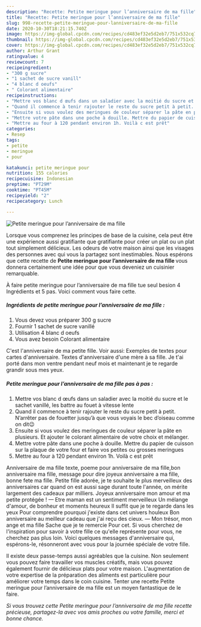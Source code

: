 ```yaml
---
description: "Recette: Petite meringue pour l’anniversaire de ma fille"
title: "Recette: Petite meringue pour l’anniversaire de ma fille"
slug: 998-recette-petite-meringue-pour-lanniversaire-de-ma-fille
date: 2020-10-30T18:21:15.740Z
image: https://img-global.cpcdn.com/recipes/cd483ef32e5d2eb7/751x532cq70/petite-meringue-pour-lanniversaire-de-ma-fille-photo-principale-de-la-recette.jpg
thumbnail: https://img-global.cpcdn.com/recipes/cd483ef32e5d2eb7/751x532cq70/petite-meringue-pour-lanniversaire-de-ma-fille-photo-principale-de-la-recette.jpg
cover: https://img-global.cpcdn.com/recipes/cd483ef32e5d2eb7/751x532cq70/petite-meringue-pour-lanniversaire-de-ma-fille-photo-principale-de-la-recette.jpg
author: Arthur Grant
ratingvalue: 4
reviewcount: 7
recipeingredient:
- "300 g sucre"
- "1 sachet de sucre vanill"
- "4 blanc d oeufs"
- " Colorant alimentaire"
recipeinstructions:
- "Mettre vos blanc d œufs dans un saladier avec la moitié du sucre et le sachet vanillé, les battre au fouet à vitesse lente"
- "Quand il commence à tenir rajouter le reste du sucre petit à petit. N’arrêter pas de fouetter jusqu’à que vous voyais le bec d’oiseau comme on dit😉"
- "Ensuite si vous voulez des meringues de couleur séparer la pâte en plusieurs. Et ajouter le colorant alimentaire de votre choix et mélanger."
- "Mettre votre pâte dans une poche à douille. Mettre du papier de cuisson sur la plaque de votre four et faire vos petites ou grosses meringues"
- "Mettre au four à 120 pendant environ 1h. Voilà c est prêt"
categories:
- Resep
tags:
- petite
- meringue
- pour

katakunci: petite meringue pour 
nutrition: 155 calories
recipecuisine: Indonesian
preptime: "PT29M"
cooktime: "PT45M"
recipeyield: "2"
recipecategory: Lunch

---
```



![Petite meringue pour l’anniversaire de ma fille](https://img-global.cpcdn.com/recipes/cd483ef32e5d2eb7/751x532cq70/petite-meringue-pour-lanniversaire-de-ma-fille-photo-principale-de-la-recette.jpg)

Lorsque vous comprenez les principes de base de la cuisine, cela peut être une expérience aussi gratifiante que gratifiante pour créer un plat ou un plat tout simplement délicieux. Les odeurs de votre maison ainsi que les visages des personnes avec qui vous la partagez sont inestimables. Nous espérons que cette recette de <strong> Petite meringue pour l’anniversaire de ma fille </strong> vous donnera certainement une idée pour que vous deveniez un cuisinier remarquable.

<!--inarticleads1-->

À faire petite meringue pour l’anniversaire de ma fille tue seul besion 4 Ingrédients et 5 pas. Voici comment vous faire cette.

##### Ingrédients de petite meringue pour l’anniversaire de ma fille :

1. Vous devez vous préparer 300 g sucre
1. Fournir 1 sachet de sucre vanillé
1. Utilisation 4 blanc d oeufs
1. Vous avez besoin  Colorant alimentaire


C&#39;est l&#39;anniversaire de ma petite fille. Voir aussi: Exemples de textes pour cartes d&#39;anniversaire. Textes d&#39;anniversaire d&#39;une mère à sa fille. Je t&#39;ai porté dans mon ventre pendant neuf mois et maintenant je te regarde grandir sous mes yeux. 

<!--inarticleads2-->

##### Petite meringue pour l’anniversaire de ma fille pas à pas :

1. Mettre vos blanc d œufs dans un saladier avec la moitié du sucre et le sachet vanillé, les battre au fouet à vitesse lente
1. Quand il commence à tenir rajouter le reste du sucre petit à petit. N’arrêter pas de fouetter jusqu’à que vous voyais le bec d’oiseau comme on dit😉
1. Ensuite si vous voulez des meringues de couleur séparer la pâte en plusieurs. Et ajouter le colorant alimentaire de votre choix et mélanger.
1. Mettre votre pâte dans une poche à douille. Mettre du papier de cuisson sur la plaque de votre four et faire vos petites ou grosses meringues
1. Mettre au four à 120 pendant environ 1h. Voilà c est prêt


Anniversaire de ma fille texte, poeme pour anniversaire de ma fille,bon anniversaire ma fille, message pour dire joyeux anniversaire a ma fille, bonne fete ma fille. Petite fille adorée, je te souhaite le plus merveilleux des anniversaires car quand on est aussi sage durant toute l&#39;année, on mérite largement des cadeaux par milliers. Joyeux anniversaire mon amour et ma petite protégée ! — Etre maman est un sentiment merveilleux Un mélange d&#39;amour, de bonheur et moments heureux Il suffit que je te regarde dans les yeux Pour comprendre pourquoi j&#39;existe dans cet univers houleux Bon anniversaire au meilleur cadeau que j&#39;ai reçu des cieux. — Mon trésor, mon ange et ma fille Sache que je te remercie Pour cet. Si vous cherchez de l&#39;inspiration pour savoir à votre fille ce qu&#39;elle représente pour vous, ne cherchez pas plus loin. Voici quelques messages d&#39;anniversaire qui, espérons-le, résonneront avec vous pour la journée spéciale de votre fille. 

<!--inarticleads1-->

<p>
Il existe deux passe-temps aussi agréables que la cuisine. Non seulement vous pouvez faire travailler vos muscles créatifs, mais vous pouvez également fournir de délicieux plats pour votre maison. L'augmentation de votre expertise de la préparation des aliments est particulière pour améliorer votre temps dans le coin cuisine. Tenter une recette Petite meringue pour l’anniversaire de ma fille est un moyen fantastique de le faire.
</p>

<p>
<i>Si vous trouvez cette Petite meringue pour l’anniversaire de ma fille recette précieuse, partagez-la avec vos amis proches ou votre famille, merci et bonne chance.</i>
</p>
